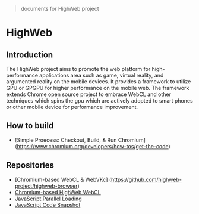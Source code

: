 > documents for HighWeb project

# HighWeb
## Introduction
The HighWeb project aims to promote the web platform for high-performance applications area such as game, virtual reality, and argumented reality on the mobile devices. It provides a framework to utilize GPU or GPGPU for higher performance on the mobile web. The framework extends Chrome open source project to embrace WebCL and other techniques which spins the gpu which are actively adopted to smart phones or other mobile device for performance improvement.
## How to build
* [Simple Proecess: Checkout, Build, & Run Chromium] (https://www.chromium.org/developers/how-tos/get-the-code) 
## Repositories
* [Chromium-based WebCL & WebVKc] (https://github.com/highweb-project/highweb-browser)
* [Chromium-based HighWeb WebCL](https://github.com/highweb-project/highweb-webcl-html5spec)
* [JavaScript Parallel Loading](https://github.com/highweb-project/highweb-parallelwebkit)
* [JavaScript Code Snapshot](https://github.com/highweb-project/highweb-codesnapshot)

